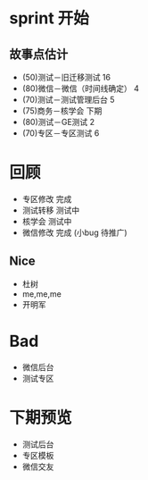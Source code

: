 # sprint 开始

## 故事点估计
* (50)测试－旧迁移测试                      16
* (80)微信－微信（时间线确定）              4
* (70)测试－测试管理后台                    5
* (75)商务－核学会                          下期
* (80)测试－GE测试                          2
* (70)专区－专区测试                        6


# 回顾
* 专区修改 完成
* 测试转移 测试中
* 核学会 测试中
* 微信修改 完成 (小bug 待推广)

## Nice
* 杜树
* me,me,me
* 开明军

# Bad
* 微信后台
* 测试专区

# 下期预览
* 测试后台
* 专区模板
* 微信交友
